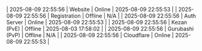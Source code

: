 | 2025-08-09 22:55:56 | Website | Online | 2025-08-09 22:55:53 |
| 2025-08-09 22:55:56 | Registration | Offline | N/A |
| 2025-08-09 22:55:56 | Auth Server | Online | 2025-08-09 22:55:53 |
| 2025-08-09 22:55:56 | Kezan (PvE) | Offline | 2025-08-03 17:58:02 |
| 2025-08-09 22:55:56 | Gurubashi (PvP) | Offline | N/A |
| 2025-08-09 22:55:56 | Cloudflare | Online | 2025-08-09 22:55:53 |
